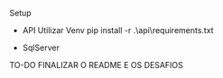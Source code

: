 Setup
- API
  Utilizar Venv
  pip install -r .\api\requirements.txt
  
  
- SqlServer


TO-DO
FINALIZAR O README E OS DESAFIOS
